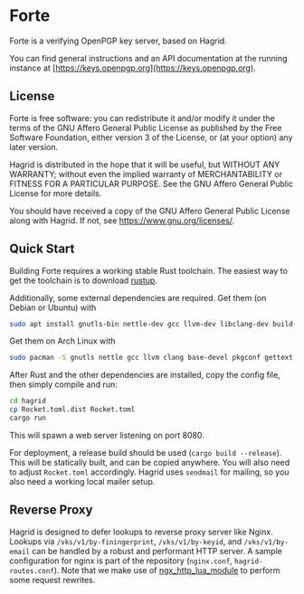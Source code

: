 Forte
======

Forte is a verifying OpenPGP key server, based on Hagrid.

You can find general instructions and an API documentation at the running
instance at [https://keys.openpgp.org](https://keys.openpgp.org).

License
-------

Forte is free software: you can redistribute it and/or modify it
under the terms of the GNU Affero General Public License as published
by the Free Software Foundation, either version 3 of the License, or
(at your option) any later version.

Hagrid is distributed in the hope that it will be useful, but WITHOUT
ANY WARRANTY; without even the implied warranty of MERCHANTABILITY or
FITNESS FOR A PARTICULAR PURPOSE.  See the GNU Affero General Public
License for more details.

You should have received a copy of the GNU Affero General Public
License along with Hagrid.  If not, see
<https://www.gnu.org/licenses/>.

Quick Start
-----------

Building Forte requires a working stable Rust toolchain.
The easiest way to get the toolchain is to download [rustup](https://rustup.rs).

Additionally, some external dependencies are required.
Get them (on Debian or Ubuntu) with

```bash
sudo apt install gnutls-bin nettle-dev gcc llvm-dev libclang-dev build-essential pkg-config gettext
```
Get them on Arch Linux with
```bash
sudo pacman -S gnutls nettle gcc llvm clang base-devel pkgconf gettext
```
After Rust and the other dependencies are installed, copy the config file, then simply compile and run:

```bash
cd hagrid
cp Rocket.toml.dist Rocket.toml
cargo run
```

This will spawn a web server listening on port 8080.

For deployment, a release build should be used (`cargo build --release`). This
will be statically built, and can be copied anywhere. You will also need to
adjust `Rocket.toml` accordingly.  Hagrid uses `sendmail` for mailing, so you
also need a working local mailer setup.

Reverse Proxy
-------------

Hagrid is designed to defer lookups to reverse proxy server like Nginx.
Lookups via `/vks/v1/by-finingerprint`, `/vks/v1/by-keyid`, and
`/vks/v1/by-email` can be handled by a robust and performant HTTP server.
A sample configuration for nginx is part of the repository (`nginx.conf`,
`hagrid-routes.conf`).
Note that we make use of
[ngx_http_lua_module](https://github.com/openresty/lua-nginx-module) to
perform some request rewrites.


